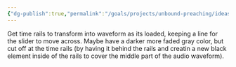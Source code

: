 ```yaml
---
{"dg-publish":true,"permalink":"/goals/projects/unbound-preaching/ideas/audio-waveform-behind-time-rails/","tags":["website"],"created":"Aug 09, 2018, 7:08 PM","updated":"Aug 10, 2018, 8:08 AM"}
---
```



Get time rails to transform into waveform as its loaded, keeping a line for the slider to move across. Maybe have a darker more faded gray color, but cut off at the time rails (by having it behind the rails and creatin a new black element inside of the rails to cover the middle part of the audio waveform).


